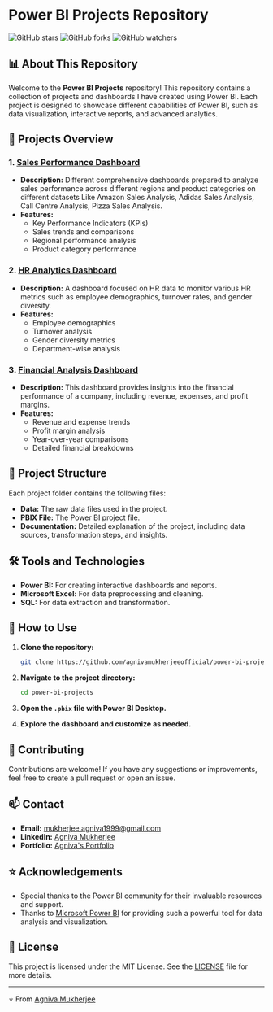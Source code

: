 # Power BI Projects Repository

![GitHub stars](https://img.shields.io/github/stars/agnivamukherjeeofficial/power-bi-projects?style=social)
![GitHub forks](https://img.shields.io/github/forks/agnivamukherjeeofficial/power-bi-projects?style=social)
![GitHub watchers](https://img.shields.io/github/watchers/agnivamukherjeeofficial/power-bi-projects?style=social)

## 📊 About This Repository

Welcome to the **Power BI Projects** repository! This repository contains a collection of projects and dashboards I have created using Power BI. Each project is designed to showcase different capabilities of Power BI, such as data visualization, interactive reports, and advanced analytics.

## 🚀 Projects Overview

### 1. [Sales Performance Dashboard](./SalesPerformanceDashboard)
- **Description:** Different comprehensive dashboards prepared to analyze sales performance across different regions and product categories on different datasets Like Amazon Sales Analysis, Adidas Sales Analysis, Call Centre Analysis, Pizza Sales Analysis.
- **Features:**
  - Key Performance Indicators (KPIs)
  - Sales trends and comparisons
  - Regional performance analysis
  - Product category performance


### 2. [HR Analytics Dashboard](./HRAnalyticsDashboard)
- **Description:** A dashboard focused on HR data to monitor various HR metrics such as employee demographics, turnover rates, and gender diversity.
- **Features:**
  - Employee demographics
  - Turnover analysis
  - Gender diversity metrics
  - Department-wise analysis


### 3. [Financial Analysis Dashboard](./FinancialAnalysisDashboard)
- **Description:** This dashboard provides insights into the financial performance of a company, including revenue, expenses, and profit margins.
- **Features:**
  - Revenue and expense trends
  - Profit margin analysis
  - Year-over-year comparisons
  - Detailed financial breakdowns


## 📂 Project Structure

Each project folder contains the following files:

- **Data:** The raw data files used in the project.
- **PBIX File:** The Power BI project file.
- **Documentation:** Detailed explanation of the project, including data sources, transformation steps, and insights.

## 🛠️ Tools and Technologies

- **Power BI:** For creating interactive dashboards and reports.
- **Microsoft Excel:** For data preprocessing and cleaning.
- **SQL:** For data extraction and transformation.

## 📝 How to Use

1. **Clone the repository:**

    ```sh
    git clone https://github.com/agnivamukherjeeofficial/power-bi-projects.git
    ```

2. **Navigate to the project directory:**

    ```sh
    cd power-bi-projects
    ```

3. **Open the `.pbix` file with Power BI Desktop.**

4. **Explore the dashboard and customize as needed.**

## 🤝 Contributing

Contributions are welcome! If you have any suggestions or improvements, feel free to create a pull request or open an issue.

## 📫 Contact

- **Email:** [mukherjee.agniva1999@gmail.com](mailto:mukherjee.agniva1999@gmail.com)
- **LinkedIn:** [Agniva Mukherjee](https://www.linkedin.com/in/agniva-mukherjee-2168661a8/)
- **Portfolio:** [Agniva's Portfolio](https://www.novypro.com/profile_about/agniva-mukherjee)

## ⭐ Acknowledgements

- Special thanks to the Power BI community for their invaluable resources and support.
- Thanks to [Microsoft Power BI](https://powerbi.microsoft.com/) for providing such a powerful tool for data analysis and visualization.

## 📜 License

This project is licensed under the MIT License. See the [LICENSE](./LICENSE) file for more details.

---

⭐️ From [Agniva Mukherjee](https://github.com/agnivamukherjeeofficial)


